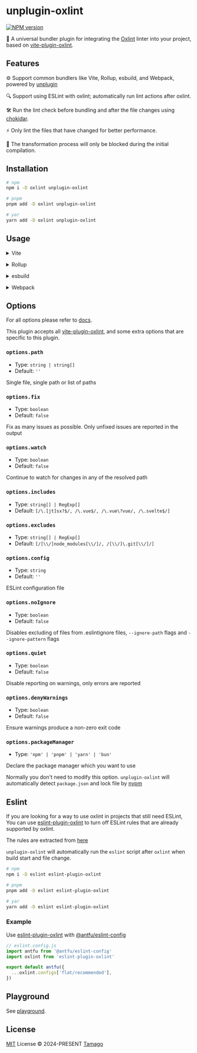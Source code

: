 # unplugin-oxlint

[![NPM version](https://img.shields.io/npm/v/unplugin-oxlint)](https://www.npmjs.com/package/unplugin-oxlint)

🌋 A universal bundler plugin for integrating the [Oxlint](https://oxc-project.github.io/docs/guide/usage/linter.html) linter into your project, based on [vite-plugin-oxlint](https://github.com/52-entertainment/vite-plugin-oxlint).

## Features

⚙️ Support common bundlers like Vite, Rollup, esbuild, and Webpack, powered by [unplugin](https://github.com/unjs/unplugin)

🔍 Support using ESLint with oxlint; automatically run lint actions after oxlint.

🛠️ Run the lint check before bundling and after the file changes using [chokidar](https://github.com/paulmillr/chokidar).

⚡ Only lint the files that have changed for better performance.

🚀 The transformation process will only be blocked during the initial compilation.

## Installation

```bash
# npm
npm i -D oxlint unplugin-oxlint

# pnpm
pnpm add -D oxlint unplugin-oxlint

# yar
yarn add -D oxlint unplugin-oxlint
```

## Usage

<details>
<summary>Vite</summary><br>

```ts
// vite.config.ts
import Oxlint from 'unplugin-oxlint/vite'

export default defineConfig({
  plugins: [Oxlint()],
})
```

<br></details>

<details>
<summary>Rollup</summary><br>

```ts
// rollup.config.js
import Oxlint from 'unplugin-oxlint/rollup'

export default {
  plugins: [Oxlint()],
}
```

<br></details>

<details>
<summary>esbuild</summary><br>

```ts
// esbuild.config.js
import { build } from 'esbuild'

build({
  plugins: [require('unplugin-oxlint/esbuild')()],
})
```

<br></details>

<details>
<summary>Webpack</summary><br>

```ts
// webpack.config.js
module.exports = {
  /* ... */
  plugins: [require('unplugin-oxlint/webpack')()],
}
```

<br></details>

## Options

For all options please refer to [docs](https://github.com/52-entertainment/vite-plugin-oxlint).

This plugin accepts all [vite-plugin-oxlint](https://github.com/52-entertainment/vite-plugin-oxlint), and some extra options that are specific to this plugin.

### `options.path`

- Type: `string | string[]`
- Default: `''`

Single file, single path or list of paths

### `options.fix`

- Type: `boolean`
- Default: `false`

Fix as many issues as possible. Only unfixed issues are reported in the output

### `options.watch`

- Type: `boolean`
- Default: `false`

Continue to watch for changes in any of the resolved path

### `options.includes`

- Type: `string[] | RegExp[]`
- Default: `[/\.[jt]sx?$/, /\.vue$/, /\.vue\?vue/, /\.svelte$/]`

### `options.excludes`

- Type: `string[] | RegExp[]`
- Default: `[/[\\/]node_modules[\\/]/, /[\\/]\.git[\\/]/]`

### `options.config`

- Type: `string`
- Default: `''`

ESLint configuration file

### `options.noIgnore`

- Type: `boolean`
- Default: `false`

Disables excluding of files from .eslintignore files, `--ignore-path` flags and `--ignore-pattern` flags

### `options.quiet`

- Type: `boolean`
- Default: `false`

Disable reporting on warnings, only errors are reported

### `options.denyWarnings`

- Type: `boolean`
- Default: `false`

Ensure warnings produce a non-zero exit code

### `options.packageManager`

- Type: `'npm' | 'pnpm' | 'yarn' | 'bun'`

Declare the package manager which you want to use

Normally you don't need to modify this option. `unplugin-oxlint` will automatically detect `package.json` and lock file by [nypm](https://github.com/unjs/nypm)

## Eslint

If you are looking for a way to use oxlint in projects that still need ESLint, You can use [eslint-plugin-oxlint](https://github.com/oxc-project/eslint-plugin-oxlint) to turn off ESLint rules that are already supported by oxlint.

The rules are extracted from [here](https://github.com/oxc-project/eslint-plugin-oxlint?tab=readme-ov-file)

`unplugin-oxlint` will automatically run the `eslint` script after `oxlint` when build start and file change.

```bash
# npm
npm i -D eslint eslint-plugin-oxlint

# pnpm
pnpm add -D eslint eslint-plugin-oxlint

# yar
yarn add -D eslint eslint-plugin-oxlint
```

### Example

Use [eslint-plugin-oxlint](https://github.com/oxc-project/eslint-plugin-oxlint) with [@antfu/eslint-config](https://github.com/antfu/eslint-config)

```js
// eslint.config.js
import antfu from '@antfu/eslint-config'
import oxlint from 'eslint-plugin-oxlint'

export default antfu({
  ...oxlint.configs['flat/recommended'],
})
```

## Playground

See [playground]('./playground').

## License

[MIT](./LICENSE) License © 2024-PRESENT [Tamago](https://github.com/tmg0)
